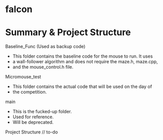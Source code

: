 # falcon
# Summary & Project Structure
Baseline_Func (Used as backup code)
 - This folder contains the baseline code for the mouse to run. It uses
 - a wall-follower algorithm and does not require the maze.h, maze.cpp,
 - and the mouse_control.h file.
 
Micromouse_test
 - This folder contains the actual code that will be used on the day of 
 - the competition. 

main
- This is the fucked-up folder.
- Used for reference.
- Will be deprecated.

Project Structure
// to-do
